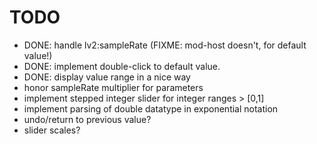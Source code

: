 # TODO
* DONE: handle lv2:sampleRate (FIXME: mod-host doesn't, for default value!)
* DONE: implement double-click to default value. 
* DONE: display value range in a nice way
* honor sampleRate multiplier for parameters
* implement stepped integer slider for integer ranges > [0,1]
* implement parsing of double datatype in exponential notation 
* undo/return to previous value?
* slider scales?
